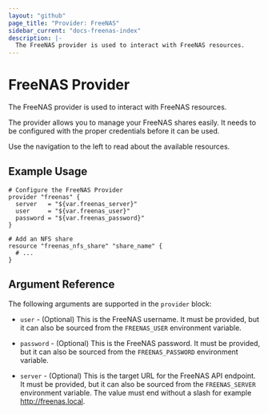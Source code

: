 ```yaml
---
layout: "github"
page_title: "Provider: FreeNAS"
sidebar_current: "docs-freenas-index"
description: |-
  The FreeNAS provider is used to interact with FreeNAS resources.
---
```


# FreeNAS Provider

The FreeNAS provider is used to interact with FreeNAS resources.

The provider allows you to manage your FreeNAS shares easily.
It needs to be configured with the proper credentials before it can be used.

Use the navigation to the left to read about the available resources.

## Example Usage

```hcl
# Configure the FreeNAS Provider
provider "freenas" {
  server   = "${var.freenas_server}"
  user     = "${var.freenas_user}"
  password = "${var.freenas_password}"
}

# Add an NFS share
resource "freenas_nfs_share" "share_name" {
  # ...
}
```

## Argument Reference

The following arguments are supported in the `provider` block:

* `user` - (Optional) This is the FreeNAS username. It must be provided, but
  it can also be sourced from the `FREENAS_USER` environment variable.

* `password` - (Optional) This is the FreeNAS password. It must be provided, but
  it can also be sourced from the `FREENAS_PASSWORD` environment variable.

* `server` - (Optional) This is the target URL for the FreeNAS API endpoint. It must be provided, but
  it can also be sourced from the `FREENAS_SERVER` environment variable.  The value must end without a slash for example http://freenas.local.
